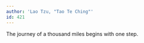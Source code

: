 ```yaml
---
author: 'Lao Tzu, "Tao Te Ching"'
id: 421
---
```


The journey of a thousand miles begins with one step.
